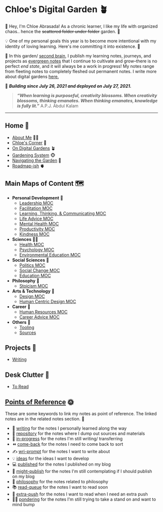 # Chloe's Digital Garden 🪴
👋 Hey, I'm Chloe Abrasada! As a chronic learner, I like my life with organized chaos.. hence the ~~scattered folder under folder~~ garden. 📁

💡 One of my personal goals this year is to become more intentional with my identity of loving learning. Here's me committing it into existence. 🌸

🧠 In this garden/ [second brain](https://fortelabs.co/blog/basboverview/), I publish my learning notes, journeys, and projects as [evergreen notes](https://mikegiannulis.com/how-to-take-evergreen-notes/) that I continue to cultivate and grow–there is no perfect *end state*, and it will always be a work in progress! My notes range from fleeting notes to completely fleshed out permanent notes. I write more about digital gardens [here.](notes/home/garden.md)

💪  ***Building since July 26, 2021 and deployed on July 27, 2021.***

> ***“When learning is purposeful, creativity blossoms. When creativity blossoms, thinking emanates. When thinking emanates, knowledge is fully lit.”*** A.P.J. Abdul Kalam

---

## Home 🏡
- [About Me](notes/home/about.md) 🧘‍♀️
- [Chloe's Corner](notes/home/corner.md) 🥰
- [On Digital Gardens](notes/home/garden.md) 🪴
- [Gardening System](notes/home/gardening-system) 🐵
- [Navigating the Garden](notes/home/navigate.md) 🍁
- [Roadmap-ish](notes/home/roadmap.md) 🫀


## Main Maps of Content 🗺

- **Personal Development** 💪
	- [Leadership MOC](moc/leadership.md)
	- [Facilitation MOC](moc/facilitation.md)
	- [Learning, Thinking, & Communicating MOC](moc/ltc.md)
	- [Life Advice MOC](moc/life-advice.md)
	- [Mental Health MOC](moc/mental-health.md) 
	- [Productivity MOC](moc/productivity.md)
	- [Kindness MOC](moc/kindness.md)
- **Sciences** 👩‍⚕️
	- [Health MOC](moc/health.md)
	- [Psychology MOC](moc/psychology.md)
	- [Environmental Education MOC](moc/environmental-educ.md)
- **Social Sciences** 💎
	- [Politics MOC](moc/politics.md)
	- [Social Change MOC](moc/social-change.md)
	- [Education MOC](moc/education.md)
- **Philosophy** 🤲
	- [Stoicism MOC](moc/stoicism.md)
- **Arts & Technology** 🎨
	- [Design MOC](moc/design.md)
	- [Human Centric Design MOC](moc/human-centered-design.md)
- **Career** 🎃
	- [Human Resources MOC](moc/hr.md)
	- [Career Advice MOC](moc/career-advice.md)
- **Others** 🤙
	- [Tooling](moc/tooling.md)
	- [Sources](moc/sources.md)


## Projects 🌟
-  [Writing](moc/writing.md)

## Desk Clutter 🧩
- [To Read](moc/to-read.md)

## [Points of Reference](moc/por.md) 🌞
These are some keywords to link my notes as point of reference. The linked notes are in the related notes section. 🎒
- 🤩 [writing](notes/por/writing.md) for the notes I personally learned along the way
- 🐶 [repository](notes/por/repository.md) for the notes where I dump out sources and materials
- 👷‍ [in-progress](notes/por/in-progress.md) for the notes I'm still writing/ transferring
- ⏪ [come-back](notes/por/come-back.md) for the notes I need to come back to sort
- ✍️ [wri-prompt](notes/por/wri-prompt.md) for the notes I want to write about
- 💡 [ideas](notes/por/ideas.md) for the ideas I want to develop
- 💻 [published](notes/por/published.md) for the notes I published on my blog 
- 🤔 [might-publish](notes/por/might-publish.md) for the notes I'm still contemplating if I should publish on my blog
- 💭 [philosophy](notes/por/philo.md) for the notes related to philosophy 
- 📚 [read-queue](notes/por/read-queue.md) for the notes I want to read soon
- 💖 [extra-push](notes/por/extra-push.md) for the notes I want to read when I need an extra push
- 🙇‍♀️ [pondering](notes/por/pondering.md) for the notes I'm still trying to take a stand on and want to mind bump

